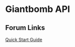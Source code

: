 # Giantbomb API

## Forum Links

[Quick Start Guide](http://www.giantbomb.com/forums/api-developers-3017/quick-start-guide-to-using-the-api-1427959/#13)